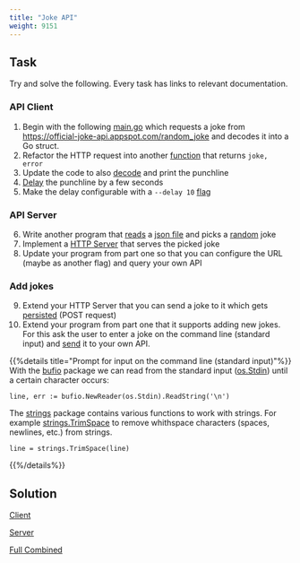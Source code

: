 ```yaml
---
title: "Joke API"
weight: 9151
---
```


## Task

Try and solve the following. Every task has links to relevant documentation.


### API Client

1. Begin with the following [main.go](main.txt) which requests a joke from https://official-joke-api.appspot.com/random_joke and decodes it into a Go struct.
2. Refactor the HTTP request into another [function](/docs/basics/functions/) that returns `joke, error`
3. Update the code to also [decode](/docs/standard-library/json/) and print the punchline
4. [Delay](https://pkg.go.dev/time#Sleep) the punchline by a few seconds
5. Make the delay configurable with a `--delay 10` [flag](https://pkg.go.dev/flag)


### API Server

6. Write another program that [reads](https://pkg.go.dev/os#ReadFile) a [json file](https://github.com/15Dkatz/official_joke_api/blob/master/jokes/index.json) and picks a [random](https://pkg.go.dev/math/rand#Intn) joke
7. Implement a [HTTP Server](/docs/standard-library/http-server/) that serves the picked joke
8. Update your program from part one so that you can configure the URL (maybe as another flag) and query your own API


### Add jokes

9. Extend your HTTP Server that you can send a joke to it which gets [persisted](/docs/standard-library/io/) (POST request)
10. Extend your program from part one that it supports adding new jokes. For this ask the user to enter a joke on the command line (standard input) and [send](/docs/standard-library/http-client/) it to your own API.

{{%details title="Prompt for input on the command line (standard input)"%}}
With the [bufio](https://pkg.go.dev/bufio) package we can read from the standard input ([os.Stdin](https://pkg.go.dev/os#Stdin)) until a certain character occurs:

```golang
line, err := bufio.NewReader(os.Stdin).ReadString('\n')
```

The [strings](https://pkg.go.dev/strings) package contains various functions to work with strings. For example [strings.TrimSpace](https://pkg.go.dev/strings#TrimSpace) to remove whithspace characters (spaces, newlines, etc.) from strings.

```golang
line = strings.TrimSpace(line)
```
{{%/details%}}


## Solution

[Client](https://github.com/acend/go-basics-training-examples/tree/master/joke-api-client)

[Server](https://github.com/acend/go-basics-training-examples/tree/master/joke-api-server)

[Full Combined](https://github.com/acend/go-basics-training-examples/tree/master/joke-api-full)
